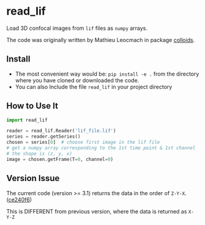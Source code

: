 # read_lif

Load 3D confocal images from `lif` files as `numpy` arrays.

The code was originally written by Mathieu Leocmach in package [colloids](https://github.com/MathieuLeocmach/colloids).

## Install

- The most convenient way would be: `pip install -e .` from the directory where you have cloned or downloaded the code.
- You can also Include the file `read_lif` in your project directory

## How to Use It

```python
import read_lif

reader = read_lif.Reader('lif_file.lif')
series = reader.getSeries()
chosen = series[0]  # choose first image in the lif file
# get a numpy array corresponding to the 1st time point & 1st channel
# the shape is (z, y, x)
image = chosen.getFrame(T=0, channel=0)
```

## Version Issue

The current code (version >= 3.1) returns the data in the order of `Z-Y-X`. ([ce240f6](https://github.com/MathieuLeocmach/read_lif/commit/ce240f66fc5c9f42b25cdfec0ea7bd62506b8628))

This is DIFFERENT from previous version, where the data is returned as `X-Y-Z`
